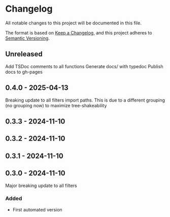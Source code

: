 # Changelog

All notable changes to this project will be documented in this file.

The format is based on [Keep a Changelog](https://keepachangelog.com/en/1.0.0/),
and this project adheres to [Semantic Versioning](https://semver.org/spec/v2.0.0.html).

## Unreleased

Add TSDoc comments to all functions
Generate docs/ with typedoc
Publish docs to gh-pages

## 0.4.0 - 2025-04-13

Breaking update to all filters import paths.
This is due to a different grouping (no grouping now) to maximize tree-shakeability

## 0.3.3 - 2024-11-10

## 0.3.2 - 2024-11-10

## 0.3.1 - 2024-11-10

## 0.3.0 - 2024-11-10

Major breaking update to all filters

### Added

- First automated version
